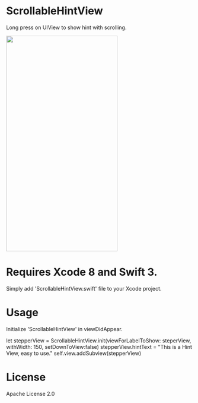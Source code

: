 # ScrollableHintView
Long press on UIView to show hint with scrolling.

<img src="https://github.com/DhruvinThumar/ScrollableHintView/blob/master/ScrollableHintView.gif" width="300" height="580"/>

# Requires Xcode 8 and Swift 3.
Simply add 'ScrollableHintView.swift' file to your Xcode project.

# Usage

Initialize 'ScrollableHintView' in viewDidAppear.

let stepperView = ScrollableHintView.init(viewForLabelToShow: steperView, withWidth: 150, setDownToView:false)
stepperView.hintText = "This is a Hint View, easy to use."
self.view.addSubview(stepperView)


# License
Apache License 2.0

